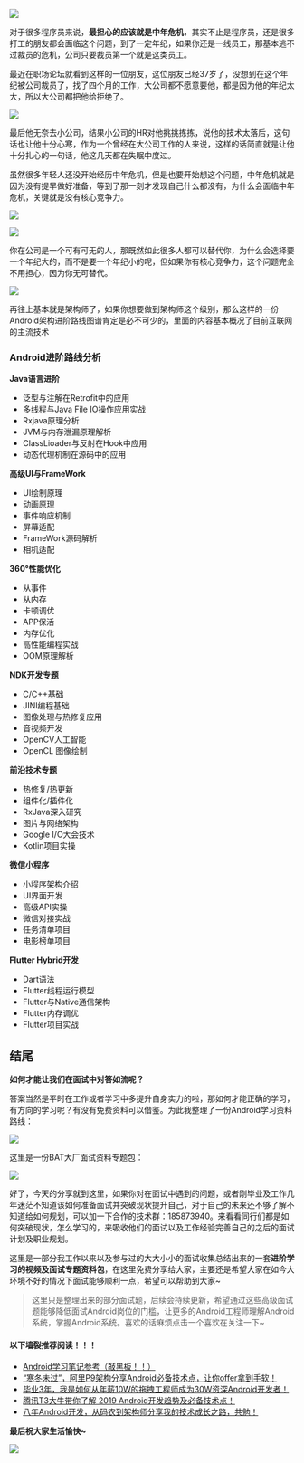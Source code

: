 ![](https://upload-images.jianshu.io/upload_images/15233854-6b6b10612d7156db.jpg?imageMogr2/auto-orient/strip%7CimageView2/2/w/1240)

对于很多程序员来说，**最担心的应该就是中年危机**，其实不止是程序员，还是很多打工的朋友都会面临这个问题，到了一定年纪，如果你还是一线员工，那基本逃不过裁员的危机，公司只要裁员第一个就是这类员工。

最近在职场论坛就看到这样的一位朋友，这位朋友已经37岁了，没想到在这个年纪被公司裁员了，找了四个月的工作，大公司都不愿意要他，都是因为他的年纪太大，所以大公司都把他给拒绝了。

![](//upload-images.jianshu.io/upload_images/13449584-a81f52dafaec4ffe.jpg?imageMogr2/auto-orient/strip%7CimageView2/2/w/881/format/webp)

最后他无奈去小公司，结果小公司的HR对他挑挑拣拣，说他的技术太落后，这句话也让他十分心寒，作为一个曾经在大公司工作的人来说，这样的话简直就是让他十分扎心的一句话，他这几天都在失眠中度过。

虽然很多年轻人还没开始经历中年危机，但是也要开始想这个问题，中年危机就是因为没有提早做好准备，等到了那一刻才发现自己什么都没有，为什么会面临中年危机，关键就是没有核心竞争力。

![](//upload-images.jianshu.io/upload_images/13449584-c4235245b417455c.jpg?imageMogr2/auto-orient/strip%7CimageView2/2/w/882/format/webp)

![](//upload-images.jianshu.io/upload_images/13449584-3b7d58cec396b9a0.jpg?imageMogr2/auto-orient/strip%7CimageView2/2/w/871/format/webp)

你在公司是一个可有可无的人，那既然如此很多人都可以替代你，为什么会选择要一个年纪大的，而不是要一个年纪小的呢，但如果你有核心竞争力，这个问题完全不用担心，因为你无可替代。

![](https://upload-images.jianshu.io/upload_images/15233854-3246ea6b0e4f7aa4.png?imageMogr2/auto-orient/strip%7CimageView2/2/w/1240)

再往上基本就是架构师了，如果你想要做到架构师这个级别，那么这样的一份Android架构进阶路线图谱肯定是必不可少的，里面的内容基本概况了目前互联网的主流技术

### Android进阶路线分析

**Java语言进阶**

* 泛型与注解在Retrofit中的应用
* 多线程与Java File IO操作应用实战
* Rxjava原理分析
* JVM与内存泄漏原理解析
* ClassLioader与反射在Hook中应用
* 动态代理机制在源码中的应用

**高级UI与FrameWork**

* UI绘制原理
* 动画原理
* 事件响应机制
* 屏幕适配
* FrameWork源码解析
* 相机适配

**360°性能优化**

* 从事件
* 从内存
* 卡顿调优
* APP保活
* 内存优化
* 高性能编程实战
* OOM原理解析

**NDK开发专题**

* C/C++基础
* JINI编程基础
* 图像处理与热修复应用
* 音视频开发
* OpenCV人工智能
* OpenCL 图像绘制

**前沿技术专题**

* 热修复/热更新
* 组件化/插件化
* RxJava深入研究
* 图片与网络架构
* Google I/O大会技术
* Kotlin项目实操

**微信小程序**

* 小程序架构介绍
* UI界面开发
* 高级API实操
* 微信对接实战
* 任务清单项目
* 电影榜单项目

**Flutter Hybrid开发**

* Dart语法
* Flutter线程运行模型
* Flutter与Native通信架构
* Flutter内存调优
* Flutter项目实战

## 结尾

**如何才能让我们在面试中对答如流呢？**

答案当然是平时在工作或者学习中多提升自身实力的啦，那如何才能正确的学习，有方向的学习呢？有没有免费资料可以借鉴。为此我整理了一份Android学习资料路线：

![](https://upload-images.jianshu.io/upload_images/15233854-60663c5b11d2d8c0.png?imageMogr2/auto-orient/strip%7CimageView2/2/w/874/format/webp)

这里是一份BAT大厂面试资料专题包：

![](https://upload-images.jianshu.io/upload_images/15233854-73ff77bc8e20ebe2.png?imageMogr2/auto-orient/strip%7CimageView2/2/w/1240)

好了，今天的分享就到这里，如果你对在面试中遇到的问题，或者刚毕业及工作几年迷茫不知道该如何准备面试并突破现状提升自己，对于自己的未来还不够了解不知道给如何规划，可以加一下合作的技术群：185873940。来看看同行们都是如何突破现状，怎么学习的，来吸收他们的面试以及工作经验完善自己的之后的面试计划及职业规划。

这里是一部分我工作以来以及参与过的大大小小的面试收集总结出来的一套**进阶学习的视频及面试专题资料包**，在这里免费分享给大家，主要还是希望大家在如今大环境不好的情况下面试能够顺利一点，希望可以帮助到大家~

> 这里只是整理出来的部分面试题，后续会持续更新，希望通过这些高级面试题能够降低面试Android岗位的门槛，让更多的Android工程师理解Android系统，掌握Android系统。喜欢的话麻烦点击一个喜欢在关注一下~

#### 以下墙裂推荐阅读！！！

*   [Android学习笔记参考（敲黑板！！）](https://links.jianshu.com/go?to=https%3A%2F%2Fshimo.im%2Fdocs%2FVxOufNNdaD4WS61R)
*   [“寒冬未过”，阿里P9架构分享Android必备技术点，让你offer拿到手软！](https://www.jianshu.com/p/534cb0eb8d4e)
*   [毕业3年，我是如何从年薪10W的拖拽工程师成为30W资深Android开发者！](https://www.jianshu.com/p/0eda7b13e9fe)
*   [腾讯T3大牛带你了解 2019 Android开发趋势及必备技术点！](https://www.jianshu.com/p/da8dc5b9d3f3)
*   [八年Android开发，从码农到架构师分享我的技术成长之路，共勉！](https://www.jianshu.com/p/ea587bd3cfe5)

**最后祝大家生活愉快~**

![](https://upload-images.jianshu.io/upload_images/15233854-e90328d2bcf537a7.png?imageMogr2/auto-orient/strip%7CimageView2/2/w/55/format/webp)


